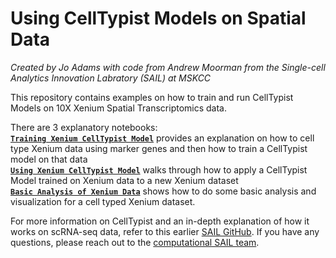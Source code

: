 # Using CellTypist Models on Spatial Data
*Created by Jo Adams with code from Andrew Moorman from the Single-cell Analytics Innovation Labratory (SAIL) at MSKCC* 

This repository contains examples on how to train and run CellTypist Models on 10X Xenium Spatial Transcriptomics data.

There are 3 explanatory notebooks: <br/>
[**`Training Xenium CellTypist Model`**](https://github.com/joadams1/spatial_celltypist/blob/main/notebooks/Training%20Xenium%20CellTypist%20Model.ipynb) provides an explanation on how to cell type Xenium data using marker genes and then how to train a CellTypist model on that data <br/>
[**`Using Xenium CellTypist Model`**](https://github.com/joadams1/spatial_celltypist/blob/main/notebooks/Using%20Xenium%20CellTypist%20Model.ipynb) walks through how to apply a CellTypist Model trained on Xenium data to a new Xenium dataset <br/>
[**`Basic Analysis of Xenium Data`**](https://github.com/joadams1/spatial_celltypist/blob/main/notebooks/Basic%20Analysis%20of%20Xenium%20Data.ipynb) shows how to do some basic analysis and visualization for a cell typed Xenium dataset. 

For more information on CellTypist and an in-depth explanation of how it works on scRNA-seq data, refer to this earlier [SAIL GitHub](https://github.com/joadams1/celltypist). If you have any questions, please reach out to the [computational SAIL team](https://sail.mskcc.org/research/computational-research/).  

